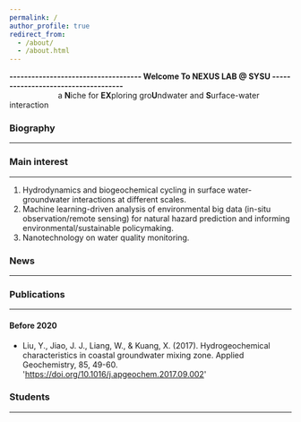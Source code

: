 ```yaml
---
permalink: /
author_profile: true
redirect_from: 
  - /about/
  - /about.html
---
```


**------------------------------------ Welcome To NEXUS LAB @ SYSU ------------------------------------**  
&nbsp;&nbsp;&nbsp;&nbsp;&nbsp;&nbsp;&nbsp;&nbsp;&nbsp;&nbsp;&nbsp;&nbsp;&nbsp;&nbsp;&nbsp;&nbsp;&nbsp;&nbsp;&nbsp;&nbsp;&nbsp;&nbsp;a **N**iche for **EX**ploring gro**U**ndwater and **S**urface-water interaction 

  
### Biography   
-------------------------------------------------------------------------------------------------------
  


  

### Main interest  
-------------------------------------------------------------------------------------------------------
1) Hydrodynamics and biogeochemical cycling in surface water-groundwater interactions at different scales.  
2) Machine learning-driven analysis of environmental big data (in-situ observation/remote sensing) for natural hazard prediction and informing environmental/sustainable policymaking.  
3) Nanotechnology on water quality monitoring.

### News  
-------------------------------------------------------------------------------------------------------


### Publications  
-------------------------------------------------------------------------------------------------------  
#### Before 2020
* Liu, Y., Jiao, J. J., Liang, W., & Kuang, X. (2017). Hydrogeochemical characteristics in coastal groundwater mixing zone. Applied Geochemistry, 85, 49-60.
'https://doi.org/10.1016/j.apgeochem.2017.09.002'



### Students  
-------------------------------------------------------------------------------------------------------

